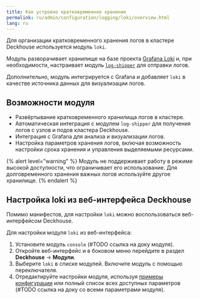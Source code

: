 ```yaml
---
title: Как устроено кратковременное хранение
permalink: ru/admin/configuration/logging/loki/overview.html
lang: ru
---
```


Для организации кратковременного хранения логов в кластере Deckhouse используется модуль `loki`.

Модуль разворачивает хранилище на базе проекта [Grafana Loki](https://grafana.com/oss/loki/) и, при необходимости,
настраивает модуль [`log-shipper`](../../log-shipper/overview.html) для отправки логов.

Дополнительно, модуль интегрируется с Grafana и добавляет `loki` в качестве источника данных для визуализации логов.

## Возможности модуля

- Развёртывание кратковременного хранилища логов в кластере.
- Автоматическая интеграция с модулем `log-shipper` для получения логов с узлов и подов кластера Deckhouse.
- Интеграция с Grafana для анализа и визуализации логов.
- Настройка параметров хранения логов,
  включая возможность настройки срока хранения и управления выделяемыми ресурсами.

{% alert level="warning" %}
Модуль не поддерживает работу в режиме высокой доступности, что ограничивает его использование.
Для долговременного хранения важных логов используйте другое хранилище.
{% endalert %}

## Настройка loki из веб-интерфейса Deckhouse

Помимо манифестов, для настройки `loki` можно воспользоваться веб-интерфейсом Deckhouse.

Для настройки модуля `loki` из веб-интерфейса:

1. Установите модуль `console` (#TODO ссылка на доку модуля).
1. Откройте веб-интерфейс и в боковом меню перейдите в раздел **Deckhouse** -> **Модули**.
1. Выберите `loki` в списке модулей. Включите модуль с помощью переключателя.
1. Отредактируйте настройки модуля, используя [примеры конфигурации](configuration-examples.html)
   или полный список всех доступных параметров (#TODO ссылка на доку со всеми параметрами модуля).
